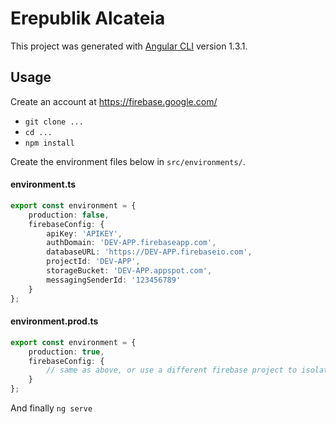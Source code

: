 # Erepublik Alcateia

This project was generated with [Angular CLI](https://github.com/angular/angular-cli) version 1.3.1.

## Usage

Create an account at https://firebase.google.com/

- `git clone ...`
- `cd ...`
- `npm install`

Create the environment files below in `src/environments/`.

#### environment.ts
```typescript
export const environment = {
    production: false,
    firebaseConfig: {
        apiKey: 'APIKEY',
        authDomain: 'DEV-APP.firebaseapp.com',
        databaseURL: 'https://DEV-APP.firebaseio.com',
        projectId: 'DEV-APP',
        storageBucket: 'DEV-APP.appspot.com',
        messagingSenderId: '123456789'
    }
};
```
#### environment.prod.ts
```typescript
export const environment = {
    production: true,
    firebaseConfig: {
        // same as above, or use a different firebase project to isolate environments
    }
};
```

And finally `ng serve`